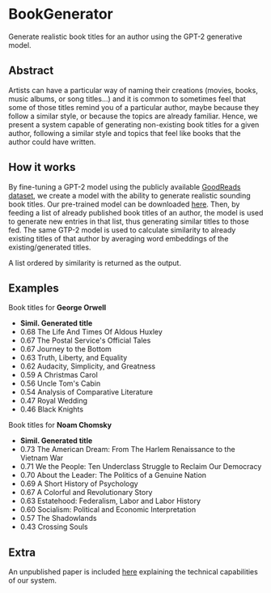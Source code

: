 # BookGenerator
Generate realistic book titles for an author using the GPT-2 generative model.

## Abstract

Artists can have a particular way of naming their creations (movies, books, music albums, or song titles...) 
and it is common to sometimes feel that some of those titles remind you of
a particular author, maybe because they follow a similar style, or because the topics are already familiar. 
Hence, we present a system capable of generating non-existing book titles for a given
author, following a similar style and topics that feel like books that the author could have written.


## How it works

By fine-tuning a GPT-2 model using the publicly available [GoodReads dataset](https://www.kaggle.com/datasets/b2dde9353c9d10c36e4d6b593a74c109dbaca6393a1ca0f2c7abafeba7633641),
we create a model with the ability to generate realistic sounding book titles. 
Our pre-trained model can be downloaded [here](https://drive.google.com/file/d/1CEVqW_-dGhuRDFqwHwGEp_ISzrIqQHub/view?usp=sharing).
Then, by feeding a list of already published book titles of an author, the model is used to generate new entries in that list, thus
generating similar titles to those fed. The same GTP-2 model is used to calculate similarity to already existing titles of that 
author by averaging word embeddings of the existing/generated titles.

A list ordered by similarity is returned as the output.


## Examples

Book titles for **George Orwell**

- **Simil.	Generated title**
- 0.68	The Life And Times Of Aldous Huxley
- 0.67	The Postal Service's Official Tales
- 0.67	Journey to the Bottom
- 0.63	Truth, Liberty, and Equality
- 0.62	Audacity, Simplicity, and Greatness
- 0.59	A Christmas Carol
- 0.56	Uncle Tom's Cabin
- 0.54	Analysis of Comparative Literature
- 0.47	Royal Wedding
- 0.46	Black Knights

Book titles for **Noam Chomsky**

- **Simil.	Generated title**
- 0.73	The American Dream: From The Harlem Renaissance to the Vietnam War
- 0.71	We the People: Ten Underclass Struggle to Reclaim Our Democracy
- 0.70	About the Leader: The Politics of a Genuine Nation
- 0.69	A Short History of Psychology
- 0.67	A Colorful and Revolutionary Story
- 0.63	Estatehood: Federalism, Labor and Labor History
- 0.60	Socialism: Political and Economic Interpretation
- 0.57	The Shadowlands
- 0.43	Crossing Souls
    
    
## Extra
An unpublished paper is included [here](https://github.com/AgiBla/BookGenerator/blob/main/Report.pdf) explaining the technical capabilities of our system.
